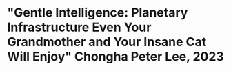 
# "Gentle Intelligence: Planetary Infrastructure Even Your Grandmother and Your Insane Cat Will Enjoy" Chongha Peter Lee, 2023











